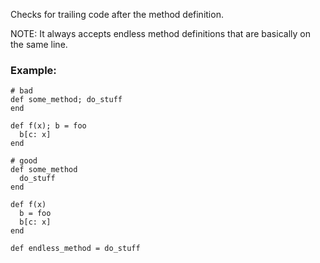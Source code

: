 Checks for trailing code after the method definition.

NOTE: It always accepts endless method definitions that are basically on the same line.

### Example:
    # bad
    def some_method; do_stuff
    end

    def f(x); b = foo
      b[c: x]
    end

    # good
    def some_method
      do_stuff
    end

    def f(x)
      b = foo
      b[c: x]
    end

    def endless_method = do_stuff
